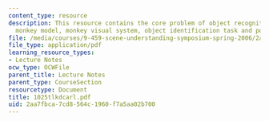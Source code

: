 ```yaml
---
content_type: resource
description: This resource contains the core problem of object recognition, Rhesus
  monkey model, monkey visual system, object identification task and population analysis.
file: /media/courses/9-459-scene-understanding-symposium-spring-2006/2aa7fbca7cd8564c1960f7a5aa02b700_1025tlkdcarl.pdf
file_type: application/pdf
learning_resource_types:
- Lecture Notes
ocw_type: OCWFile
parent_title: Lecture Notes
parent_type: CourseSection
resourcetype: Document
title: 1025tlkdcarl.pdf
uid: 2aa7fbca-7cd8-564c-1960-f7a5aa02b700
---
```

